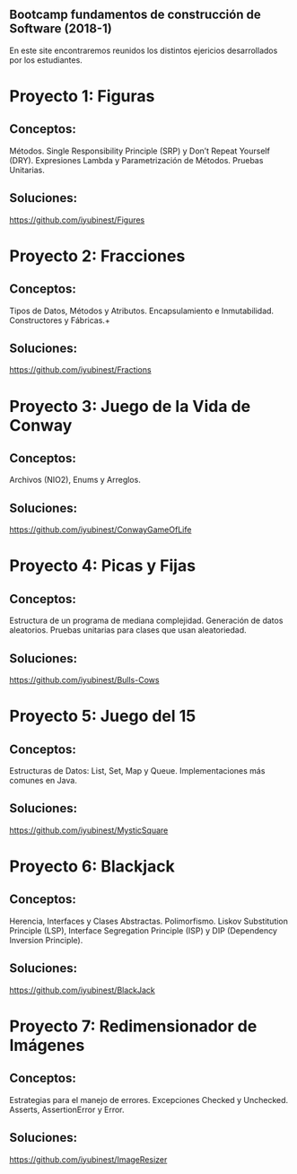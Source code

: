 ## Bootcamp fundamentos de construcción de Software (2018-1)

En este site encontraremos reunidos los distintos ejericios desarrollados por los estudiantes.

# Proyecto 1: Figuras
## Conceptos: 
Métodos. Single Responsibility Principle (SRP) y Don’t Repeat Yourself (DRY). Expresiones Lambda y Parametrización de Métodos. Pruebas Unitarias.
## Soluciones:
https://github.com/iyubinest/Figures

# Proyecto 2: Fracciones
## Conceptos: 
Tipos de Datos, Métodos y Atributos. Encapsulamiento e Inmutabilidad. Constructores y Fábricas.+
## Soluciones:
https://github.com/iyubinest/Fractions

# Proyecto 3: Juego de la Vida de Conway
## Conceptos: 
Archivos (NIO2), Enums y Arreglos.
## Soluciones:
https://github.com/iyubinest/ConwayGameOfLife

# Proyecto 4: Picas y Fijas
## Conceptos: 
Estructura de un programa de mediana complejidad. Generación de datos aleatorios. Pruebas unitarias para clases que usan aleatoriedad.
## Soluciones:
https://github.com/iyubinest/Bulls-Cows

# Proyecto 5: Juego del 15
## Conceptos: 
Estructuras de Datos: List, Set, Map y Queue. Implementaciones más comunes en Java.
## Soluciones:
https://github.com/iyubinest/MysticSquare

# Proyecto 6: Blackjack
## Conceptos: 
Herencia, Interfaces y Clases Abstractas. Polimorfismo. Liskov Substitution Principle (LSP), Interface Segregation Principle (ISP) y DIP (Dependency Inversion Principle).
## Soluciones:
https://github.com/iyubinest/BlackJack

# Proyecto 7: Redimensionador de Imágenes
## Conceptos: 
Estrategias para el manejo de errores. Excepciones Checked y Unchecked. Asserts, AssertionError y Error.
## Soluciones:
https://github.com/iyubinest/ImageResizer
